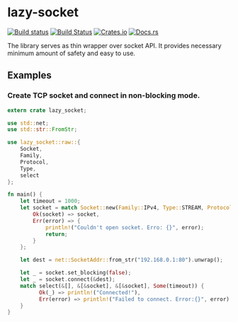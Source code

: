 # lazy-socket

[![Build status](https://ci.appveyor.com/api/projects/status/gmh944j6an9btfka/branch/master?svg=true)](https://ci.appveyor.com/project/DoumanAsh/lazy-socket-rs/branch/master)
[![Build Status](https://travis-ci.org/DoumanAsh/lazy-socket.rs.svg?branch=master)](https://travis-ci.org/DoumanAsh/lazy-socket.rs)
[![Crates.io](https://img.shields.io/crates/v/lazy-socket.svg)](https://crates.io/crates/lazy-socket)
[![Docs.rs](https://docs.rs/lazy-socket/badge.svg)](https://docs.rs/crate/lazy-socket/)

The library serves as thin wrapper over socket API.
It provides necessary minimum amount of safety and easy to use.

## Examples

### Create TCP socket and connect in non-blocking mode.

```rust
extern crate lazy_socket;

use std::net;
use std::str::FromStr;

use lazy_socket::raw::{
    Socket,
    Family,
    Protocol,
    Type,
    select
};

fn main() {
    let timeout = 1000;
    let socket = match Socket::new(Family::IPv4, Type::STREAM, Protocol::TCP) {
        Ok(socket) => socket,
        Err(error) => {
            println!("Couldn't open socket. Erro: {}", error);
            return;
        }
    };

    let dest = net::SocketAddr::from_str("192.168.0.1:80").unwrap();

    let _ = socket.set_blocking(false);
    let _ = socket.connect(&dest);
    match select(&[], &[&socket], &[&socket], Some(timeout)) {
          Ok(_) => println!("Connected!"),
          Err(error) => println!("Failed to connect. Error:{}", error)
    }
}
```
